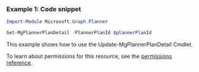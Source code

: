 ### Example 1: Code snippet

```powershellImport-Module Microsoft.Graph.Planner

Get-MgPlannerPlanDetail -PlannerPlanId $plannerPlanId
```
This example shows how to use the Update-MgPlannerPlanDetail Cmdlet.
To learn about permissions for this resource, see the [permissions reference](/graph/permissions-reference).


